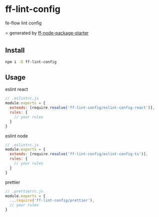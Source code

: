 # ff-lint-config
fe-flow lint config

⭐️ generated by [ff-node-package-starter](https://github.com/ayo4code/ff-node-package-starter)

## Install
```bash
npm i -D ff-lint-config
```
## Usage
eslint react
```js
// .eslintrc.js
module.exports = {
  extends: [require.resolve('ff-lint-config/eslint-config-react')],
  rules: {
    // your rules
  }
}
```

eslint node
```js
// .eslintrc.js
module.exports = {
  extends: [require.resolve('ff-lint-config/eslint-config-ts')],
  rules: {
    // your rules
  }
}
```

prettier
```js
// .prettierrc.js
module.exports = {
  ...require('ff-lint-config/prettier'),
  // your rules
}
```